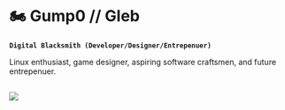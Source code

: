 # 🏍️ Gump0 // Gleb

**`Digital Blacksmith (Developer/Designer/Entrepenuer)`**

Linux enthusiast, game designer, aspiring software craftsmen, and future entrepenuer.

![](https://media.tenor.com/G9wtd4WhwXIAAAAC/lain-computer.gif)
---

<!---
Gump0/Gump0 is a ✨ special ✨ repository because its `README.md` (this file) appears on your GitHub profile.
You can click the Preview link to take a look at your changes.
--->
